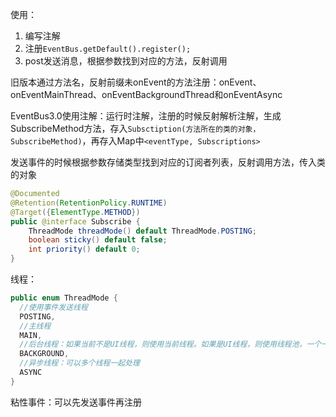 使用：

1. 编写注解
2. 注册`EventBus.getDefault().register();`
3. post发送消息，根据参数找到对应的方法，反射调用

旧版本通过方法名，反射前缀未onEvent的方法注册：onEvent、onEventMainThread、onEventBackgroundThread和onEventAsync

EventBus3.0使用注解：运行时注解，注册的时候反射解析注解，生成SubscribeMethod方法，存入`Subsctiption(方法所在的类的对象，SubscribeMethod)`，再存入Map中`<eventType, Subscriptions>`

发送事件的时候根据参数存储类型找到对应的订阅者列表，反射调用方法，传入类的对象

```java
@Documented
@Retention(RetentionPolicy.RUNTIME)
@Target({ElementType.METHOD})
public @interface Subscribe {
    ThreadMode threadMode() default ThreadMode.POSTING;
    boolean sticky() default false;
    int priority() default 0;
}
```

线程：

```java
public enum ThreadMode {
  //使用事件发送线程
  POSTING,
  //主线程
  MAIN,
  //后台线程：如果当前不是UI线程，则使用当前线程。如果是UI线程，则使用线程池，一个一个事件处理
  BACKGROUND,
  //异步线程：可以多个线程一起处理
  ASYNC
}
```

粘性事件：可以先发送事件再注册

